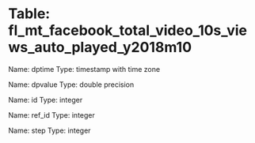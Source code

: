 Table: fl_mt_facebook_total_video_10s_views_auto_played_y2018m10
================================================================

Name: dptime
Type: timestamp with time zone

Name: dpvalue
Type: double precision

Name: id
Type: integer

Name: ref_id
Type: integer

Name: step
Type: integer

